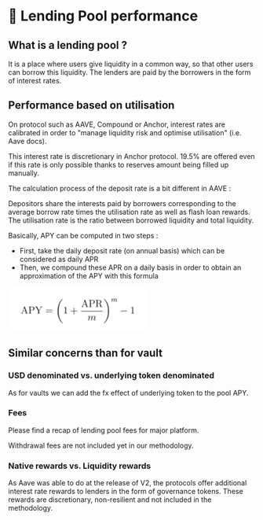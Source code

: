 # 💸 Lending Pool performance

## What is a lending pool ?

It is a place where users give liquidity in a common way, so that other users can borrow this liquidity. The lenders are paid by the borrowers in the form of interest rates.

## Performance based on utilisation



On protocol such as AAVE, Compound or Anchor, interest rates are calibrated in order to "manage liquidity risk and optimise utilisation" (i.e. Aave docs).

This interest rate is discretionary in Anchor protocol. 19.5% are offered even if this rate is only possible thanks to reserves amount being filled up manually.&#x20;

The calculation process of the deposit rate is a bit different in AAVE :&#x20;

Depositors share the interests paid by borrowers corresponding to the average borrow rate times the utilisation rate as well as flash loan rewards.  The utilisation rate is the ratio between borrowed liquidity and total liquidity.

Basically, APY can be computed in two steps :&#x20;

* First, take the daily deposit rate (on annual basis) which can be considered as daily APR
* Then, we compound these APR on a daily basis in order to obtain an approximation of the APY with this formula

![APR to APY formula](<../.gitbook/assets/image (2).png>)









## Similar concerns than for vault

### USD denominated vs. underlying token denominated

As for vaults we can add the fx effect of underlying token to the pool APY.

### Fees

Please find a recap of lending pool fees for major platform.

Withdrawal fees are not included yet in our methodology.

### Native rewards vs. Liquidity rewards

As Aave was able to do at the release of V2, the protocols offer additional interest rate rewards to lenders in the form of governance tokens. These rewards are discretionary, non-resilient and not included in the methodology.





